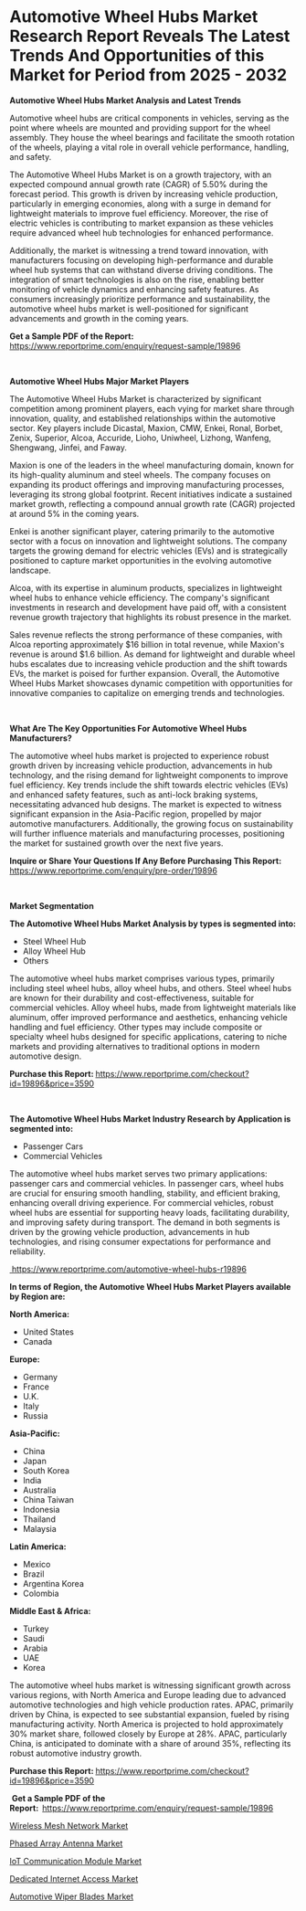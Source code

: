 <p><h1>Automotive Wheel Hubs Market Research Report Reveals The Latest Trends And Opportunities of this Market for Period from 2025 - 2032</h1></p><p><strong>Automotive Wheel Hubs Market Analysis and Latest Trends</strong></p>
<p><p>Automotive wheel hubs are critical components in vehicles, serving as the point where wheels are mounted and providing support for the wheel assembly. They house the wheel bearings and facilitate the smooth rotation of the wheels, playing a vital role in overall vehicle performance, handling, and safety.</p><p>The Automotive Wheel Hubs Market is on a growth trajectory, with an expected compound annual growth rate (CAGR) of 5.50% during the forecast period. This growth is driven by increasing vehicle production, particularly in emerging economies, along with a surge in demand for lightweight materials to improve fuel efficiency. Moreover, the rise of electric vehicles is contributing to market expansion as these vehicles require advanced wheel hub technologies for enhanced performance.</p><p>Additionally, the market is witnessing a trend toward innovation, with manufacturers focusing on developing high-performance and durable wheel hub systems that can withstand diverse driving conditions. The integration of smart technologies is also on the rise, enabling better monitoring of vehicle dynamics and enhancing safety features. As consumers increasingly prioritize performance and sustainability, the automotive wheel hubs market is well-positioned for significant advancements and growth in the coming years.</p></p>
<p><strong>Get a Sample PDF of the Report:&nbsp;</strong> <a href="https://www.reportprime.com/enquiry/request-sample/19896?utm_campaign=2726&utm_medium=2&utm_source=Github&utm_content=ia&utm_term=17032025&utm_id=automotive-wheel-hubs">https://www.reportprime.com/enquiry/request-sample/19896</a></p>
<p>&nbsp;</p>
<p><strong>Automotive Wheel Hubs Major Market Players</strong></p>
<p><p>The Automotive Wheel Hubs Market is characterized by significant competition among prominent players, each vying for market share through innovation, quality, and established relationships within the automotive sector. Key players include Dicastal, Maxion, CMW, Enkei, Ronal, Borbet, Zenix, Superior, Alcoa, Accuride, Lioho, Uniwheel, Lizhong, Wanfeng, Shengwang, Jinfei, and Faway.</p><p>Maxion is one of the leaders in the wheel manufacturing domain, known for its high-quality aluminum and steel wheels. The company focuses on expanding its product offerings and improving manufacturing processes, leveraging its strong global footprint. Recent initiatives indicate a sustained market growth, reflecting a compound annual growth rate (CAGR) projected at around 5% in the coming years.</p><p>Enkei is another significant player, catering primarily to the automotive sector with a focus on innovation and lightweight solutions. The company targets the growing demand for electric vehicles (EVs) and is strategically positioned to capture market opportunities in the evolving automotive landscape.</p><p>Alcoa, with its expertise in aluminum products, specializes in lightweight wheel hubs to enhance vehicle efficiency. The company's significant investments in research and development have paid off, with a consistent revenue growth trajectory that highlights its robust presence in the market.</p><p>Sales revenue reflects the strong performance of these companies, with Alcoa reporting approximately $16 billion in total revenue, while Maxion's revenue is around $1.6 billion. As demand for lightweight and durable wheel hubs escalates due to increasing vehicle production and the shift towards EVs, the market is poised for further expansion. Overall, the Automotive Wheel Hubs Market showcases dynamic competition with opportunities for innovative companies to capitalize on emerging trends and technologies.</p></p>
<p>&nbsp;</p>
<p><strong>What Are The Key Opportunities For Automotive Wheel Hubs Manufacturers?</strong></p>
<p><p>The automotive wheel hubs market is projected to experience robust growth driven by increasing vehicle production, advancements in hub technology, and the rising demand for lightweight components to improve fuel efficiency. Key trends include the shift towards electric vehicles (EVs) and enhanced safety features, such as anti-lock braking systems, necessitating advanced hub designs. The market is expected to witness significant expansion in the Asia-Pacific region, propelled by major automotive manufacturers. Additionally, the growing focus on sustainability will further influence materials and manufacturing processes, positioning the market for sustained growth over the next five years.</p></p>
<p><strong>Inquire or Share Your Questions If Any Before Purchasing This Report:</strong> <a href="https://www.reportprime.com/enquiry/pre-order/19896?utm_campaign=2726&utm_medium=2&utm_source=Github&utm_content=ia&utm_term=17032025&utm_id=automotive-wheel-hubs">https://www.reportprime.com/enquiry/pre-order/19896</a></p>
<p>&nbsp;</p>
<p><strong>Market Segmentation</strong></p>
<p><strong>The Automotive Wheel Hubs Market Analysis by types is segmented into:</strong></p>
<p><ul><li>Steel Wheel Hub</li><li>Alloy Wheel Hub</li><li>Others</li></ul></p>
<p><p>The automotive wheel hubs market comprises various types, primarily including steel wheel hubs, alloy wheel hubs, and others. Steel wheel hubs are known for their durability and cost-effectiveness, suitable for commercial vehicles. Alloy wheel hubs, made from lightweight materials like aluminum, offer improved performance and aesthetics, enhancing vehicle handling and fuel efficiency. Other types may include composite or specialty wheel hubs designed for specific applications, catering to niche markets and providing alternatives to traditional options in modern automotive design.</p></p>
<p><strong>Purchase this Report:&nbsp;</strong><a href="https://www.reportprime.com/checkout?id=19896&price=3590&utm_campaign=2726&utm_medium=2&utm_source=Github&utm_content=ia&utm_term=17032025&utm_id=automotive-wheel-hubs">https://www.reportprime.com/checkout?id=19896&price=3590</a></p>
<p>&nbsp;</p>
<p><strong>The Automotive Wheel Hubs Market Industry Research by Application is segmented into:</strong></p>
<p><ul><li>Passenger Cars</li><li>Commercial Vehicles</li></ul></p>
<p><p>The automotive wheel hubs market serves two primary applications: passenger cars and commercial vehicles. In passenger cars, wheel hubs are crucial for ensuring smooth handling, stability, and efficient braking, enhancing overall driving experience. For commercial vehicles, robust wheel hubs are essential for supporting heavy loads, facilitating durability, and improving safety during transport. The demand in both segments is driven by the growing vehicle production, advancements in hub technologies, and rising consumer expectations for performance and reliability.</p></p>
<p><a href="https://www.reportprime.com/automotive-wheel-hubs-r19896?utm_campaign=2726&utm_medium=2&utm_source=Github&utm_content=ia&utm_term=17032025&utm_id=automotive-wheel-hubs">&nbsp;https://www.reportprime.com/automotive-wheel-hubs-r19896</a></p>
<p><strong>In terms of Region, the Automotive Wheel Hubs Market Players available by Region are:</strong></p>
<p>
    <p> <strong> North America: </strong>
        <ul>
            <li>United States</li>
            <li>Canada</li>
        </ul>
        </p> 
    <p> <strong> Europe: </strong>
        <ul>
            <li>Germany</li>
            <li>France</li>
            <li>U.K.</li>
            <li>Italy</li>
            <li>Russia</li>
        </ul>
        </p> 
    <p> <strong> Asia-Pacific: </strong>
        <ul>
            <li>China</li>
            <li>Japan</li>
            <li>South Korea</li>
            <li>India</li>
            <li>Australia</li>
            <li>China Taiwan</li>
            <li>Indonesia</li>
            <li>Thailand</li>
            <li>Malaysia</li>
        </ul>
        </p> 
    <p> <strong> Latin America: </strong>
        <ul>
            <li>Mexico</li>
            <li>Brazil</li>
            <li>Argentina Korea</li>
            <li>Colombia</li>
        </ul>
        </p> 
    <p> <strong> Middle East & Africa: </strong>
        <ul>
            <li>Turkey</li>
            <li>Saudi</li>
            <li>Arabia</li>
            <li>UAE</li>
            <li>Korea</li>
        </ul>
    </p>
    </p>
<p><p>The automotive wheel hubs market is witnessing significant growth across various regions, with North America and Europe leading due to advanced automotive technologies and high vehicle production rates. APAC, primarily driven by China, is expected to see substantial expansion, fueled by rising manufacturing activity. North America is projected to hold approximately 30% market share, followed closely by Europe at 28%. APAC, particularly China, is anticipated to dominate with a share of around 35%, reflecting its robust automotive industry growth.</p></p>
<p><strong>Purchase this Report: </strong><a href="https://www.reportprime.com/checkout?id=19896&price=3590&utm_campaign=2726&utm_medium=2&utm_source=Github&utm_content=ia&utm_term=17032025&utm_id=automotive-wheel-hubs">https://www.reportprime.com/checkout?id=19896&price=3590</a></p>
<p>&nbsp;<strong>Get a Sample PDF of the Report:&nbsp;&nbsp;</strong><a href="https://www.reportprime.com/enquiry/request-sample/19896?utm_campaign=2726&utm_medium=2&utm_source=Github&utm_content=ia&utm_term=17032025&utm_id=automotive-wheel-hubs">https://www.reportprime.com/enquiry/request-sample/19896</a></p>
<p><strong></strong></p>
<p><p><a href="https://www.linkedin.com/pulse/digital-transformation-wireless-mesh-network-industry-market-opportunities-vtfpc?utm_campaign=2726&utm_medium=2&utm_source=Github&utm_content=ia&utm_term=17032025&utm_id=automotive-wheel-hubs">Wireless Mesh Network Market</a></p><p><a href="https://www.linkedin.com/pulse/phased-array-antenna-market-research-report-industry-otale?utm_campaign=2726&utm_medium=2&utm_source=Github&utm_content=ia&utm_term=17032025&utm_id=automotive-wheel-hubs">Phased Array Antenna Market</a></p><p><a href="https://www.linkedin.com/pulse/in-depth-analysis-iot-communication-module-market-2025-2032-9ceac?utm_campaign=2726&utm_medium=2&utm_source=Github&utm_content=ia&utm_term=17032025&utm_id=automotive-wheel-hubs">IoT Communication Module Market</a></p><p><a href="https://www.linkedin.com/pulse/dedicated-internet-access-market-report-based-its-anticipated-pyfse?utm_campaign=2726&utm_medium=2&utm_source=Github&utm_content=ia&utm_term=17032025&utm_id=automotive-wheel-hubs">Dedicated Internet Access Market</a></p><p><a href="https://github.com/lisaeichler20775/Market-Research-Report-List-1/blob/main/automotive-wiper-blades-market.md?utm_campaign=2726&utm_medium=2&utm_source=Github&utm_content=ia&utm_term=17032025&utm_id=automotive-wheel-hubs">Automotive Wiper Blades Market</a></p></p>
